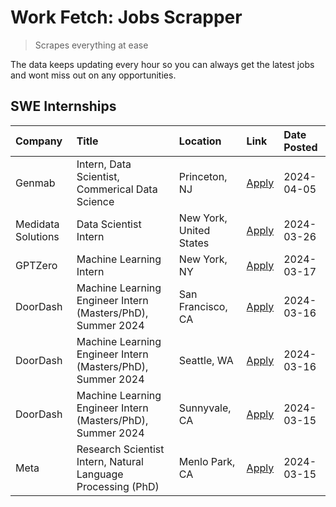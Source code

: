 # Work Fetch: Jobs Scrapper
> Scrapes everything at ease

The data keeps updating every hour so you can always get the latest jobs and wont miss out on any opportunities.

## SWE Internships
<!--START_SECTION:workfetch-->
| Company            | Title                                                        | Location                | Link                                                                                                                                                                                                                                                                    | Date Posted   |
|:-------------------|:-------------------------------------------------------------|:------------------------|:------------------------------------------------------------------------------------------------------------------------------------------------------------------------------------------------------------------------------------------------------------------------|:--------------|
| Genmab             | Intern, Data Scientist, Commerical Data Science              | Princeton, NJ           | [Apply](https://www.linkedin.com/jobs/view/intern-data-scientist-commerical-data-science-at-genmab-3887818362?position=11&pageNum=0&refId=CsZuVM8jmG27DPnkrTi5QA%3D%3D&trackingId=fjXMdS1LaQMvCst036YCUg%3D%3D&trk=public_jobs_jserp-result_search-card)                | 2024-04-05    |
| Medidata Solutions | Data Scientist Intern                                        | New York, United States | [Apply](https://www.linkedin.com/jobs/view/data-scientist-intern-at-medidata-solutions-3810253704?position=5&pageNum=0&refId=CsZuVM8jmG27DPnkrTi5QA%3D%3D&trackingId=ftBNxGM6Wid4pXMeCuZ8Uw%3D%3D&trk=public_jobs_jserp-result_search-card)                             | 2024-03-26    |
| GPTZero            | Machine Learning Intern                                      | New York, NY            | [Apply](https://www.linkedin.com/jobs/view/machine-learning-intern-at-gptzero-3860723963?position=10&pageNum=0&refId=CsZuVM8jmG27DPnkrTi5QA%3D%3D&trackingId=eulh%2BFxbKVWJ1Rk691sz%2Fw%3D%3D&trk=public_jobs_jserp-result_search-card)                                 | 2024-03-17    |
| DoorDash           | Machine Learning Engineer Intern (Masters/PhD), Summer 2024  | San Francisco, CA       | [Apply](https://www.linkedin.com/jobs/view/machine-learning-engineer-intern-masters-phd-summer-2024-at-doordash-3736457737?position=3&pageNum=0&refId=CsZuVM8jmG27DPnkrTi5QA%3D%3D&trackingId=AHcEaT1edAxzTi3gQkdtCQ%3D%3D&trk=public_jobs_jserp-result_search-card)    | 2024-03-16    |
| DoorDash           | Machine Learning Engineer Intern (Masters/PhD), Summer 2024  | Seattle, WA             | [Apply](https://www.linkedin.com/jobs/view/machine-learning-engineer-intern-masters-phd-summer-2024-at-doordash-3736455966?position=4&pageNum=0&refId=CsZuVM8jmG27DPnkrTi5QA%3D%3D&trackingId=nJ6SSl%2BB5zwn3OVKOUIHmA%3D%3D&trk=public_jobs_jserp-result_search-card)  | 2024-03-16    |
| DoorDash           | Machine Learning Engineer Intern (Masters/PhD), Summer 2024  | Sunnyvale, CA           | [Apply](https://www.linkedin.com/jobs/view/machine-learning-engineer-intern-masters-phd-summer-2024-at-doordash-3736454973?position=2&pageNum=0&refId=CsZuVM8jmG27DPnkrTi5QA%3D%3D&trackingId=1B2PI5ANpaDp0U06afV5FQ%3D%3D&trk=public_jobs_jserp-result_search-card)    | 2024-03-15    |
| Meta               | Research Scientist Intern, Natural Language Processing (PhD) | Menlo Park, CA          | [Apply](https://www.linkedin.com/jobs/view/research-scientist-intern-natural-language-processing-phd-at-meta-3858718375?position=9&pageNum=0&refId=CsZuVM8jmG27DPnkrTi5QA%3D%3D&trackingId=rVq%2FUKMShUGK%2FPQuPsy%2FxQ%3D%3D&trk=public_jobs_jserp-result_search-card) | 2024-03-15    |
<!--END_SECTION:workfetch-->
